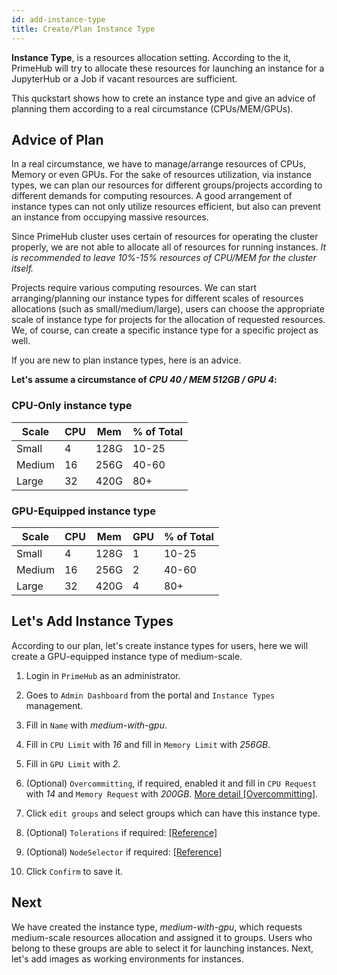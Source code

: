 ```yaml
---
id: add-instance-type
title: Create/Plan Instance Type
---
```


**Instance Type**, is a resources allocation setting. According to the it, PrimeHub will try to allocate these resources for launching an instance for a JupyterHub or a Job if vacant resources are sufficient.

This quckstart shows how to crete an instance type and give an advice of planning them according to a real circumstance (CPUs/MEM/GPUs).

## Advice of Plan

In a real circumstance, we have to manage/arrange resources of CPUs, Memory or even GPUs. For the sake of resources utilization, via instance types, we can plan our resources for different groups/projects according to different demands for computing resources. A good arrangement of instance types can not only utilize resources efficient, but also can prevent an instance from occupying massive resources.

Since PrimeHub cluster uses certain of resources for operating the cluster properly, we are not able to allocate all of resources for running instances. *It is recommended to leave 10%-15% resources of CPU/MEM for the cluster itself.*

Projects require various computing resources. We can start arranging/planning our instance types for different scales of resources allocations (such as small/medium/large), users can choose the appropriate scale of instance type for projects for the allocation of requested resources. We, of course, can create a specific instance type for a specific project as well.

If you are new to plan instance types, here is an advice.

**Let's assume a circumstance of *CPU 40 / MEM 512GB / GPU 4*:**

### CPU-Only instance type

|Scale|CPU|Mem|% of Total|
|-----|---|---|----------|
|Small|4|128G|10-25|
|Medium|16|256G|40-60|
|Large|32|420G|80+|

### GPU-Equipped instance type

|Scale|CPU|Mem|GPU|% of Total|
|-----|---|---|---|----------|
|Small|4|128G|1|10-25|
|Medium|16|256G|2|40-60|
|Large|32|420G|4|80+|

## Let's Add Instance Types

According to our plan, let's create instance types for users, here we will create a GPU-equipped instance type of medium-scale.

1. Login in `PrimeHub` as an administrator.

2. Goes to `Admin Dashboard` from the portal and `Instance Types` management.

3. Fill in `Name` with *medium-with-gpu*.

4. Fill in `CPU Limit` with *16* and fill in `Memory Limit` with *256GB*.

5. Fill in `GPU Limit` with *2*.

6. (Optional) `Overcommitting`, if required, enabled it and fill in `CPU Request` with *14* and `Memory Request` with *200GB*. [More detail [Overcommitting]](../guide_manual/admin-instancetype#overcommitting-advanced-feature).

7. Click `edit groups` and select groups which can have this instance type.

8. (Optional) `Tolerations` if required: [[Reference]](../guide_manual/usecase-toleration)
   
9. (Optional) `NodeSelector` if required: [[Reference]](../guide_manual/usecase-nodeselector)

10. Click `Confirm` to save it.

## Next

We have created the instance type, *medium-with-gpu*, which requests medium-scale resources allocation and assigned it to groups. Users who belong to these groups are able to select it for launching instances. Next, let's add images as working environments for instances.

